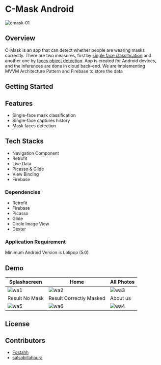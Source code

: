 # C-Mask Android
![cmask-01](https://user-images.githubusercontent.com/72365761/120882987-edfece00-c604-11eb-8be8-e207945d91cd.png)

## Overview
C-Mask is an app that can detect whether people are wearing masks correctly. There are two measures, first by [single face classification](./Masked_Face_Classification) and another one by [faces object detection](./Masked_Face_Object_Detection). App is created for Android devices, and the inferences are done in cloud back-end. We are implementing MVVM Architecture Pattern and Firebase to store the data

## Getting Started

## Features
* Single-face mask classification
* Single-face captures history
* Mask faces detection

## Tech Stacks
* Navigation Component
* Retrofit
* Live Data
* Picasso & Glide
* View Binding
* Firebase

### Dependencies
* Retrofit
* Firebase
* Picasso
* Glide
* Circle Image View
* Dexter

### Application Requirement
Minimum Android Version is Lolipop (5.0)

## Demo
| Splashscreen                                                                                                  | Home                                                                                                          | All Photos                                                                                                    |
| -----                                                                                                         | ---                                                                                                           | ---                                                                                                           |
| ![wa1](https://user-images.githubusercontent.com/72365761/120883665-ab3ef500-c608-11eb-9717-c4b9e8d7195a.gif) | ![wa2](https://user-images.githubusercontent.com/72365761/120884862-eb55a600-c60f-11eb-8f23-5b1780e75b5a.gif) | ![wa3](https://user-images.githubusercontent.com/72365761/120885881-6b323f00-c615-11eb-966c-41f11d20ccd6.gif) |
| Result No Mask                                                                                                | Result Correctly Masked                                                                                       | About us                                                                                                      |
| ![wa5](https://user-images.githubusercontent.com/72365761/120886007-ef84c200-c615-11eb-9916-414c685fdad7.gif) | ![wa6](https://user-images.githubusercontent.com/72365761/120886975-cb77af80-c61a-11eb-8da2-325cee433b24.gif) | ![wa4](https://user-images.githubusercontent.com/72365761/120885934-b2b8cb00-c615-11eb-8541-1edb8b75c738.gif) |

## License

## Contributors
- [Fostahh](https://github.com/Fostahh)
- [salsabillahaura](https://github.com/salsabillahaura)
